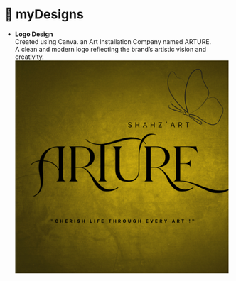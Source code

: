 # 🎨 myDesigns

- **Logo Design**  
  Created using Canva.
  an Art Installation Company named ARTURE.  
  A clean and modern logo reflecting the brand’s artistic vision and creativity.  
  ![Arture Logo](Arture.png)
